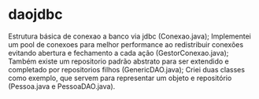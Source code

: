 # daojdbc
Estrutura básica de conexao a banco via jdbc (Conexao.java);
Implementei um pool de conexoes para melhor performance ao redistribuir conexões evitando abertura e fechamento a cada ação (GestorConexao.java);
Também existe um repositorio padrão abstrato para ser extendido e completado por repositorios filhos (GenericDAO.java);
Criei duas classes como exemplo, que servem para representar um objeto e repositório (Pessoa.java e PessoaDAO.java).

